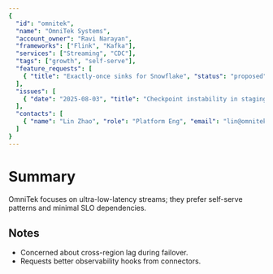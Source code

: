 ```yaml
---
{
  "id": "omnitek",
  "name": "OmniTek Systems",
  "account_owner": "Ravi Narayan",
  "frameworks": ["Flink", "Kafka"],
  "services": ["Streaming", "CDC"],
  "tags": ["growth", "self-serve"],
  "feature_requests": [
    { "title": "Exactly-once sinks for Snowflake", "status": "proposed", "priority": "high" }
  ],
  "issues": [
    { "date": "2025-08-03", "title": "Checkpoint instability in staging", "severity": "minor" }
  ],
  "contacts": [
    { "name": "Lin Zhao", "role": "Platform Eng", "email": "lin@omnitek.example" }
  ]
}
---
```


# Summary

OmniTek focuses on ultra-low-latency streams; they prefer self-serve patterns and minimal SLO dependencies.

## Notes

- Concerned about cross-region lag during failover.
- Requests better observability hooks from connectors.

